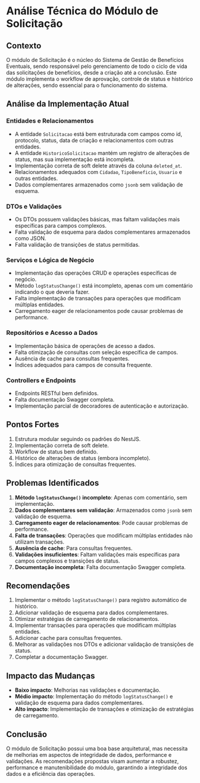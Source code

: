 # Análise Técnica do Módulo de Solicitação

## Contexto

O módulo de Solicitação é o núcleo do Sistema de Gestão de Benefícios Eventuais, sendo responsável pelo gerenciamento de todo o ciclo de vida das solicitações de benefícios, desde a criação até a conclusão. Este módulo implementa o workflow de aprovação, controle de status e histórico de alterações, sendo essencial para o funcionamento do sistema.

## Análise da Implementação Atual

### Entidades e Relacionamentos

- A entidade `Solicitacao` está bem estruturada com campos como id, protocolo, status, data de criação e relacionamentos com outras entidades.
- A entidade `HistoricoSolicitacao` mantém um registro de alterações de status, mas sua implementação está incompleta.
- Implementação correta de soft delete através da coluna `deleted_at`.
- Relacionamentos adequados com `Cidadao`, `TipoBeneficio`, `Usuario` e outras entidades.
- Dados complementares armazenados como `jsonb` sem validação de esquema.

### DTOs e Validações

- Os DTOs possuem validações básicas, mas faltam validações mais específicas para campos complexos.
- Falta validação de esquema para dados complementares armazenados como JSON.
- Falta validação de transições de status permitidas.

### Serviços e Lógica de Negócio

- Implementação das operações CRUD e operações específicas de negócio.
- Método `logStatusChange()` está incompleto, apenas com um comentário indicando o que deveria fazer.
- Falta implementação de transações para operações que modificam múltiplas entidades.
- Carregamento eager de relacionamentos pode causar problemas de performance.

### Repositórios e Acesso a Dados

- Implementação básica de operações de acesso a dados.
- Falta otimização de consultas com seleção específica de campos.
- Ausência de cache para consultas frequentes.
- Índices adequados para campos de consulta frequente.

### Controllers e Endpoints

- Endpoints RESTful bem definidos.
- Falta documentação Swagger completa.
- Implementação parcial de decoradores de autenticação e autorização.

## Pontos Fortes

1. Estrutura modular seguindo os padrões do NestJS.
2. Implementação correta de soft delete.
3. Workflow de status bem definido.
4. Histórico de alterações de status (embora incompleto).
5. Índices para otimização de consultas frequentes.

## Problemas Identificados

1. **Método `logStatusChange()` incompleto**: Apenas com comentário, sem implementação.
2. **Dados complementares sem validação**: Armazenados como `jsonb` sem validação de esquema.
3. **Carregamento eager de relacionamentos**: Pode causar problemas de performance.
4. **Falta de transações**: Operações que modificam múltiplas entidades não utilizam transações.
5. **Ausência de cache**: Para consultas frequentes.
6. **Validações insuficientes**: Faltam validações mais específicas para campos complexos e transições de status.
7. **Documentação incompleta**: Falta documentação Swagger completa.

## Recomendações

1. Implementar o método `logStatusChange()` para registro automático de histórico.
2. Adicionar validação de esquema para dados complementares.
3. Otimizar estratégias de carregamento de relacionamentos.
4. Implementar transações para operações que modificam múltiplas entidades.
5. Adicionar cache para consultas frequentes.
6. Melhorar as validações nos DTOs e adicionar validação de transições de status.
7. Completar a documentação Swagger.

## Impacto das Mudanças

- **Baixo impacto**: Melhorias nas validações e documentação.
- **Médio impacto**: Implementação do método `logStatusChange()` e validação de esquema para dados complementares.
- **Alto impacto**: Implementação de transações e otimização de estratégias de carregamento.

## Conclusão

O módulo de Solicitação possui uma boa base arquitetural, mas necessita de melhorias em aspectos de integridade de dados, performance e validações. As recomendações propostas visam aumentar a robustez, performance e manutenibilidade do módulo, garantindo a integridade dos dados e a eficiência das operações.
